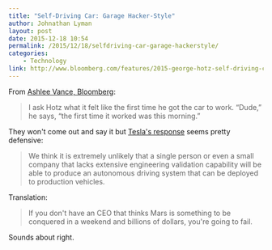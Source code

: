 ```yaml
---
title: "Self-Driving Car: Garage Hacker-Style"
author: Johnathan Lyman
layout: post
date: 2015-12-18 10:54
permalink: /2015/12/18/selfdriving-car-garage-hackerstyle/
categories:
    - Technology
link: http://www.bloomberg.com/features/2015-george-hotz-self-driving-car/
---
```


From [Ashlee Vance, Bloomberg](http://www.bloomberg.com/features/2015-george-hotz-self-driving-car/):

> I ask Hotz what it felt like the first time he got the car to work. “Dude,” he says, “the first time it worked was this morning.”

They won't come out and say it but [Tesla's response](https://www.teslamotors.com/support/correction-article-first-person-hack-iphone-built-self-driving-car) seems pretty defensive:

> We think it is extremely unlikely that a single person or even a small company that lacks extensive engineering validation capability will be able to produce an autonomous driving system that can be deployed to production vehicles.

Translation:

> If you don't have an CEO that thinks Mars is something to be conquered in a weekend and billions of dollars, you're going to fail.

Sounds about right.
